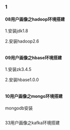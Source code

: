 ### 1


#### 08用户画像之hadoop环境搭建

1.安装jdk1.8

2.安装hadoop2.6

```java

```
#### 09用户画像之hbase环境搭建

1.安装zk3.4.5

2.安装hbase1.0.0

```java

```
#### 10用户画像之mongo环境搭建

mongodb安装

```java

```

33用户画像之kafka环境搭建